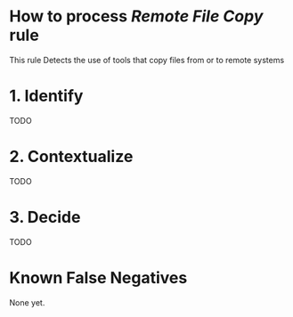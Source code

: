 # How to process *Remote File Copy* rule
This rule Detects the use of tools that copy files from or to remote systems

# 1. Identify
TODO

# 2. Contextualize
TODO

# 3. Decide
TODO

# Known False Negatives
None yet.
